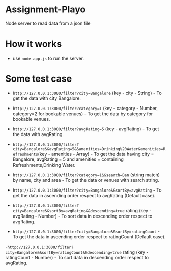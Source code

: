 # Assignment-Playo
 Node server to read data from a json file
# How it works
 - use `node app.js` to run the server.

# Some test case
 - `http://127.0.0.1:3000/filter?city=Bangalore` (key - city - String) - To get the data with city Bangalore.

 - `http://127.0.0.1:3000/filter?category=1` (key - category - Number, category=2 for bookable venues) - To get the data by category for bookable venues.

 - `http://127.0.0.1:3000/filter?avgRating=5` (key - avgRating) - To get the data with avgRating.

 - `http://127.0.0.1:3000/filter?city=Bangalore&&avgRating=5&&amenities=Drinking%20Water&amenities=Refreshments`(key - amenities - Array<String>) - To get the data having city = Bangalore, avgRating = 5 and amenities = containing Refreshments,Drinking Water.
 
 - `http://127.0.0.1:3000/filter?category=1&&search=Ban` (string match) by name, city and area - To get the data or venues with search string.
 
 - `http://127.0.0.1:3000/filter?city=Bangalore&&sortBy=avgRating` - To get the data in ascending order respect to avgRating (Default case).
 
 - `http://127.0.0.1:3000/filter?city=Bangalore&&sortBy=avgRating&&descending=true` rating (key - avgRating - Number) - To sort data in descending order respect to avgRating.
 
 - `http://127.0.0.1:3000/filter?city=Bangalore&&sortBy=ratingCount` - To get the data in ascending order respect to ratingCount (Default case).
 
 -`http://127.0.0.1:3000/filter?city=Bangalore&&sortBy=ratingCount&&descending=true` rating (key - ratingCount - Number) - To sort data in descending order respect to avgRating.
 

